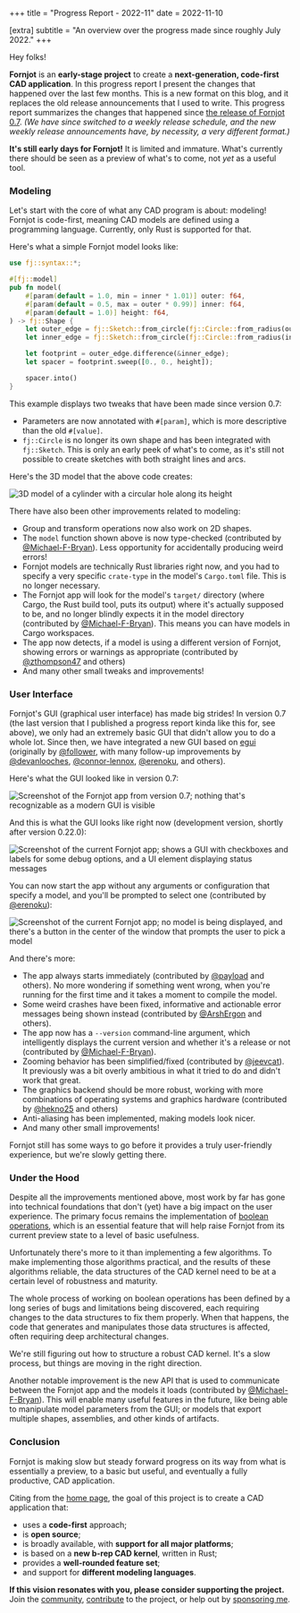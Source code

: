 +++
title = "Progress Report - 2022-11"
date = 2022-11-10

[extra]
subtitle = "An overview over the progress made since roughly July 2022."
+++

Hey folks!

**Fornjot** is an **early-stage project** to create a **next-generation, code-first CAD application**. In this progress report I present the changes that happened over the last few months. This is a new format on this blog, and it replaces the old release announcements that I used to write. This progress report summarizes the changes that happened since [the release of Fornjot 0.7](/blog/fornjot-0.7/). *(We have since switched to a weekly release schedule, and the new weekly release announcements have, by necessity, a very different format.)*

**It's still early days for Fornjot!** It is limited and immature. What's currently there should be seen as a preview of what's to come, not *yet* as a useful tool.


### Modeling

Let's start with the core of what any CAD program is about: modeling! Fornjot is code-first, meaning CAD models are defined using a programming language. Currently, only Rust is supported for that.

Here's what a simple Fornjot model looks like:

``` rust
use fj::syntax::*;

#[fj::model]
pub fn model(
    #[param(default = 1.0, min = inner * 1.01)] outer: f64,
    #[param(default = 0.5, max = outer * 0.99)] inner: f64,
    #[param(default = 1.0)] height: f64,
) -> fj::Shape {
    let outer_edge = fj::Sketch::from_circle(fj::Circle::from_radius(outer));
    let inner_edge = fj::Sketch::from_circle(fj::Circle::from_radius(inner));

    let footprint = outer_edge.difference(&inner_edge);
    let spacer = footprint.sweep([0., 0., height]);

    spacer.into()
}
```

This example displays two tweaks that have been made since version 0.7:

- Parameters are now annotated with `#[param]`, which is more descriptive than the old `#[value]`.
- `fj::Circle` is no longer its own shape and has been integrated with `fj::Sketch`. This is only an early peek of what's to come, as it's still not possible to create sketches with both straight lines and arcs.

Here's the 3D model that the above code creates:

![3D model of a cylinder with a circular hole along its height](/blog/progress-report-2022-11/spacer.png)

There have also been other improvements related to modeling:

- Group and transform operations now also work on 2D shapes.
- The `model` function shown above is now type-checked (contributed by [@Michael-F-Bryan]). Less opportunity for accidentally producing weird errors!
- Fornjot models are technically Rust libraries right now, and you had to specify a very specific `crate-type` in the model's `Cargo.toml` file. This is no longer necessary.
- The Fornjot app will look for the model's `target/` directory (where Cargo, the Rust build tool, puts its output) where it's actually supposed to be, and no longer blindly expects it in the model directory (contributed by [@Michael-F-Bryan]). This means you can have models in Cargo workspaces.
- The app now detects, if a model is using a different version of Fornjot, showing errors or warnings as appropriate (contributed by [@zthompson47] and others)
- And many other small tweaks and improvements!


### User Interface

Fornjot's GUI (graphical user interface) has made big strides! In version 0.7 (the last version that I published a progress report kinda like this for, see above), we only had an extremely basic GUI that didn't allow you to do a whole lot. Since then, we have integrated a new GUI based on [egui](https://github.com/emilk/egui) (originally by [@follower], with many follow-up improvements by [@devanlooches], [@connor-lennox], [@erenoku], and others).

Here's what the GUI looked like in version 0.7:

![Screenshot of the Fornjot app from version 0.7; nothing that's recognizable as a modern GUI is visible](/blog/progress-report-2022-11/gui-before.png)

And this is what the GUI looks like right now (development version, shortly after version 0.22.0):

![Screenshot of the current Fornjot app; shows a GUI with checkboxes and labels for some debug options, and a UI element displaying status messages](/blog/progress-report-2022-11/gui-after.png)

You can now start the app without any arguments or configuration that specify a model, and you'll be prompted to select one (contributed by [@erenoku]):

![Screenshot of the current Fornjot app; no model is being displayed, and there's a button in the center of the window that prompts the user to pick a model](/blog/progress-report-2022-11/gui-no-model.png)

And there's more:

- The app always starts immediately (contributed by [@payload] and others). No more wondering if something went wrong, when you're running for the first time and it takes a moment to compile the model.
- Some weird crashes have been fixed, informative and actionable error messages being shown instead (contributed by [@ArshErgon] and others).
- The app now has a `--version` command-line argument, which intelligently displays the current version and whether it's a release or not (contributed by [@Michael-F-Bryan]).
- Zooming behavior has been simplified/fixed (contributed by [@jeevcat]). It previously was a bit overly ambitious in what it tried to do and didn't work that great.
- The graphics backend should be more robust, working with more combinations of operating systems and graphics hardware (contributed by [@hekno25] and others)
- Anti-aliasing has been implemented, making models look nicer.
- And many other small improvements!

Fornjot still has some ways to go before it provides a truly user-friendly experience, but we're slowly getting there.


### Under the Hood

Despite all the improvements mentioned above, most work by far has gone into technical foundations that don't (yet) have a big impact on the user experience. The primary focus remains the implementation of [boolean operations](https://en.wikipedia.org/wiki/Constructive_solid_geometry), which is an essential feature that will help raise Fornjot from its current preview state to a level of basic usefulness.

Unfortunately there's more to it than implementing a few algorithms. To make implementing those algorithms practical, and the results of these algorithms reliable, the data structures of the CAD kernel need to be at a certain level of robustness and maturity.

The whole process of working on boolean operations has been defined by a long series of bugs and limitations being discovered, each requiring changes to the data structures to fix them properly. When that happens, the code that generates and manipulates those data structures is affected, often requiring deep architectural changes.

We're still figuring out how to structure a robust CAD kernel. It's a slow process, but things are moving in the right direction.

Another notable improvement is the new API that is used to communicate between the Fornjot app and the models it loads (contributed by [@Michael-F-Bryan]). This will enable many useful features in the future, like being able to manipulate model parameters from the GUI; or models that export multiple shapes, assemblies, and other kinds of artifacts.


### Conclusion

Fornjot is making slow but steady forward progress on its way from what is essentially a preview, to a basic but useful, and eventually a fully productive, CAD application.

Citing from the [home page](/), the goal of this project is to create a CAD application that:

- uses a **code-first** approach;
- is **open source**;
- is broadly available, with **support for all major platforms**;
- is based on a **new b-rep CAD kernel**, written in Rust;
- provides a **well-rounded feature set**;
- and support for **different modeling languages**.

**If this vision resonates with you, please consider supporting the project.** Join the [community](/community), [contribute](https://github.com/hannobraun/Fornjot/blob/main/CONTRIBUTING.md) to the project, or help out by [sponsoring me](/funding).


[@ArshErgon]: https://github.com/ArshErgon
[@connor-lennox]: https://github.com/connor-lennox
[@devanlooches]: https://github.com/devanlooches
[@erenoku]: https://github.com/erenoku
[@follower]: https://github.com/follower
[@hekno25]: https://github.com/hekno25
[@jeevcat]: https://github.com/jeevcat
[@Michael-F-Bryan]: https://github.com/Michael-F-Bryan
[@payload]: https://github.com/payload
[@zthompson47]: https://github.com/zthompson47
